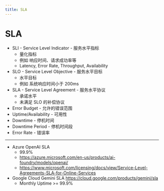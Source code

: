 ```yaml
---
title: SLA
---
```


# SLA

- SLI - Service Level Indicator - 服务水平指标
  - 量化指标
  - 例如 响应时间、请求成功率等
  - Latency, Error Rate, Throughput, Availability
- SLO - Service Level Objective - 服务水平目标
  - 水平目标
  - 例如 系统响应时间小于 200ms
- SLA - Service Level Agreement - 服务水平协议
  - 承诺水平
  - 未满足 SLO 的补偿协议
- Error Budget - 允许的错误范围
- Uptime/Availability - 可用性
- Downtime - 停机时间
- Downtime Period - 停机时间段
- Error Rate - 错误率

---

- Azure OpenAI SLA
  - 99.9%
  - https://azure.microsoft.com/en-us/products/ai-foundry/models/openai/
  - https://www.microsoft.com/licensing/docs/view/Service-Level-Agreements-SLA-for-Online-Services
- Google Cloud Gemini SLA https://cloud.google.com/products/gemini/sla
  - Monthly Uptime >= 99.9%
